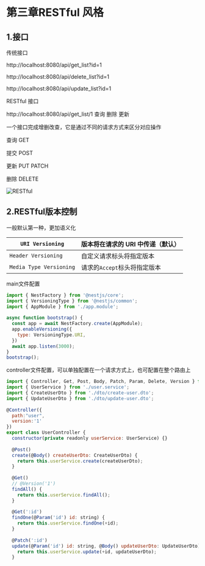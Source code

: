 # 第三章RESTful 风格

## 1.接口

传统接口

http://localhost:8080/api/get_list?id=1

http://localhost:8080/api/delete_list?id=1

http://localhost:8080/api/update_list?id=1

RESTful 接口

http://localhost:8080/api/get_list/1 查询 删除 更新

一个接口完成增删改查，它是通过不同的请求方式来区分对应操作

查询 GET

提交 POST

更新 PUT PATCH

删除 DELETE

![RESTful](/blog/RESTful.png)

## 2.RESTful版本控制

一般默认第一种，更加语义化

| `URI Versioning`        | 版本将在请求的 URI 中传递（默认） |
| ----------------------- | --------------------------------- |
| `Header Versioning`     | 自定义请求标头将指定版本          |
| `Media Type Versioning` | 请求的`Accept`标头将指定版本      |

main文件配置

~~~js
import { NestFactory } from '@nestjs/core';
import { VersioningType } from '@nestjs/common';
import { AppModule } from './app.module';
 
async function bootstrap() {
  const app = await NestFactory.create(AppModule);
  app.enableVersioning({
    type: VersioningType.URI,
  })
  await app.listen(3000);
}
bootstrap();
~~~

controller文件配置，可以单独配置在一个请求方式上，也可配置在整个路由上

~~~js
import { Controller, Get, Post, Body, Patch, Param, Delete, Version } from '@nestjs/common';
import { UserService } from './user.service';
import { CreateUserDto } from './dto/create-user.dto';
import { UpdateUserDto } from './dto/update-user.dto';
 
@Controller({
  path:"user",
  version:'1'
})
export class UserController {
  constructor(private readonly userService: UserService) {}
 
  @Post()
  create(@Body() createUserDto: CreateUserDto) {
    return this.userService.create(createUserDto);
  }
 
  @Get()
  // @Version('1')
  findAll() {
    return this.userService.findAll();
  }
 
  @Get(':id')
  findOne(@Param('id') id: string) {
    return this.userService.findOne(+id);
  }
 
  @Patch(':id')
  update(@Param('id') id: string, @Body() updateUserDto: UpdateUserDto) {
    return this.userService.update(+id, updateUserDto);
  }
~~~

